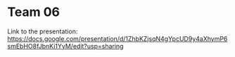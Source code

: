 # Team 06


Link to the presentation: https://docs.google.com/presentation/d/1ZhbKZjsqN4gYpcUD9y4aXhymP6smEbHO8fJbnKi1YyM/edit?usp=sharing
